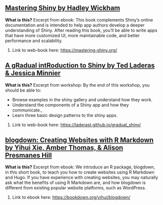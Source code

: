 
## [Mastering Shiny by Hadley Wickham](https://mastering-shiny.org/)
**What is this?**
Excerpt from ebook:
This book complements Shiny’s online documentation and is intended to help app authors develop a deeper understanding of Shiny. After reading this book, you’ll be able to write apps that have more customized UI, more maintainable code, and better performance and scalability.

1. Link to web-book here: https://mastering-shiny.org/

## [A gRadual intRoduction to Shiny by Ted Laderas & Jessica Minnier](https://laderast.github.io/gradual_shiny/)
**What is this?**
Excerpt from workshop: By the end of this workshop, you should be able to:
* Browse examples in the shiny gallery and understand how they work.
* Understand the components of a Shiny app and how they communicate.,
* Learn three basic design patterns to the shiny apps.

1. Link to web-book here: https://laderast.github.io/gradual_shiny/

## [blogdown: Creating Websites with R Markdown by Yihui Xie, Amber Thomas, & Alison Presmanes Hill ](https://bookdown.org/yihui/blogdown/)
**What is this?**
Excerpt from ebook: We introduce an R package, blogdown, in this short book, to teach you how to create websites using R Markdown and Hugo. If you have experience with creating websites, you may naturally ask what the benefits of using R Markdown are, and how blogdown is different from existing popular website platforms, such as WordPress.
1. Link to ebook here: https://bookdown.org/yihui/blogdown/